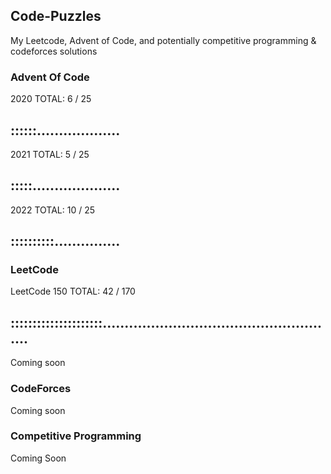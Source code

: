 ## Code-Puzzles
My Leetcode, Advent of Code, and potentially competitive programming & codeforces solutions

### Advent Of Code
2020 
TOTAL: 6 / 25
## ::::::...................

2021
TOTAL: 5 / 25
## :::::....................

2022
TOTAL: 10 / 25
## ::::::::::...............

### LeetCode

LeetCode 150
TOTAL: 42 / 170
## :::::::::::::::::::::......................................................

Coming soon

### CodeForces

Coming soon

### Competitive Programming

Coming Soon